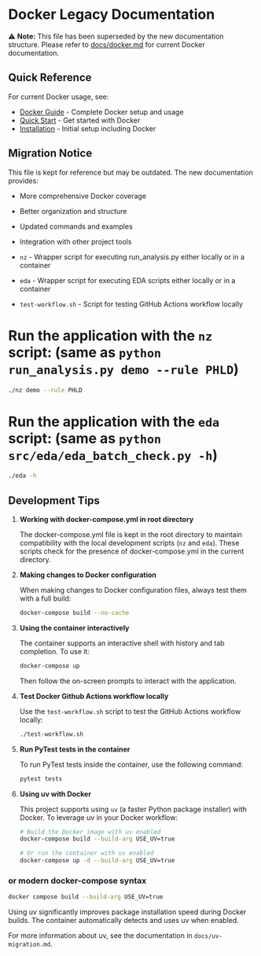 # Docker Legacy Documentation

⚠️ **Note:** This file has been superseded by the new documentation structure. Please refer to [docs/docker.md](docker.md) for current Docker documentation.

## Quick Reference

For current Docker usage, see:
- [Docker Guide](docker.md) - Complete Docker setup and usage
- [Quick Start](quick-start.md) - Get started with Docker
- [Installation](installation.md) - Initial setup including Docker

## Migration Notice

This file is kept for reference but may be outdated. The new documentation provides:
- More comprehensive Docker coverage
- Better organization and structure
- Updated commands and examples
- Integration with other project tools

- `nz` - Wrapper script for executing run_analysis.py either locally or in a container
- `eda` - Wrapper script for executing EDA scripts either locally or in a container
- `test-workflow.sh` - Script for testing GitHub Actions workflow locally

# Run the application with the `nz` script: (same as `python run_analysis.py demo --rule PHLD`)

```bash
./nz demo --rule PHLD
```

# Run the application with the `eda` script: (same as `python src/eda/eda_batch_check.py -h`)

```bash  
./eda -h
```

## Development Tips

1. **Working with docker-compose.yml in root directory**
   
   The docker-compose.yml file is kept in the root directory to maintain compatibility with the local development scripts (`nz` and `eda`). These scripts check for the presence of docker-compose.yml in the current directory.

2. **Making changes to Docker configuration**

   When making changes to Docker configuration files, always test them with a full build:
   
   ```bash
   docker-compose build --no-cache
   ```

3. **Using the container interactively**

   The container supports an interactive shell with history and tab completion. To use it:
   
   ```bash
   docker-compose up
   ```
   
   Then follow the on-screen prompts to interact with the application.

4. **Test Docker Github Actions workflow locally**

   Use the `test-workflow.sh` script to test the GitHub Actions workflow locally:
   
   ```bash
   ./test-workflow.sh
   ```

5. **Run PyTest tests in the container**

   To run PyTest tests inside the container, use the following command:
   
   ```bash
   pytest tests
   ```

6. **Using uv with Docker**

   This project supports using `uv` (a faster Python package installer) with Docker. To leverage uv in your Docker workflow:
   
   ```bash
   # Build the Docker image with uv enabled
   docker-compose build --build-arg USE_UV=true
   
   # Or run the container with uv enabled
   docker-compose up -d --build-arg USE_UV=true
   ```
   
 ### or modern docker-compose syntax
   ```bash
   docker compose build --build-arg USE_UV=true
   ```
   
   Using uv significantly improves package installation speed during Docker builds. The container automatically detects and uses uv when enabled.
   
   For more information about uv, see the documentation in `docs/uv-migration.md`.

